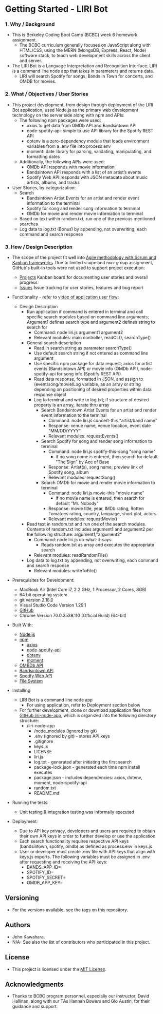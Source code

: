 # Getting Started - LIRI Bot
### 1. Why / Background
  * This is Berkeley Coding Boot Camp (BCBC) week 6 homework assignment.
    * The BCBC curriculum generally focuses on JavaScript along with HTML/CSS, using the MERN (MongoDB, Express, React, Node) software stack, to teach web development skills across the client and server. 
  * The LIRI Bot is a Language Interpretation and Recognition Interface. LIRI is a command line node app that takes in parameters and returns data.
    * LIRI will search Spotify for songs, Bands in Town for concerts, and OMDB for movies.

### 2. What / Objectives / User Stories
  * This project development, from design through deployment of the LIRI Bot application, used Node.js as the primary web development technology on the server side along with npm and APIs:
    * The following npm packages were used:
      * axios to get data from OMDb API and Bandsintown API
      * node-spotify-api: simple to use API library for the Spotify REST API
      * dotenv is a zero-dependency module that loads environment variables from a .env file into process.env
      * moment: date library for parsing, validating, manipulating, and formatting dates
    * Additionally, the following APIs were used:
      * OMDb API responds with movie information
      * Bandsintown API responds with a list of an artist’s events
      * Spotify Web API responds with JSON metadata about music artists, albums, and tracks
  * User Stories, by categorization:
    * Search
      * Bandsintown Artist Events for an artist and render event information to the terminal
      * Spotify for song and render song information to terminal
      * OMDb for movie and render movie information to terminal
    * Based on text within random.txt, run one of the previous mentioned searches
    * Log data to log.txt (Bonus) by appending, not overwriting, each command and search response

### 3. How / Design Description
  * The scope of the project fit well into [Agile methodology with Scrum and Kanban frameworks](https://en.wikipedia.org/wiki/Agile_software_development). Due to limited scope and non-group assignment, GitHub's built-in tools were not used to support project execution:
    * [Projects](https://github.com/jkawahara/liri-node-app/projects) Kanban board for documenting user stories and overall progress
    * [Issues](https://github.com/jkawahara/liri-node-app/issues) Issue tracking for user stories, features and bug report
  * Functionality - refer to [video of application user flow](https://drive.google.com/open?id=16iQI6kKTvrBC2asFz3wrkjkqELEfAwJ3):
    * Design Description
      * Run application if command is entered in terminal and call specific search modules based on command line arguments; Argument1 defines search type and argument2 defines string to search for
        * Command: node liri.js argument1 argument2
        * Relevant modules: main controller, readCL(), searchType()
      * General search description
        * Read in search string as parameter searchType() 
        * Use default search string if not entered as command line argument
        * Use specific npm package for data request; axios for artist events (Bandsintown API) or movie info (OMDb API), node-spotify-api for song info (Spotify REST API)
        * Read data response, formatted in JSON, and assign to (event/song/movie)Log variable, as an array or string depending on positioning of desired properties within data response object
        * Log to terminal and write to log.txt; if structure of desired property is an array, iterate thru array
          * Search Bandsintown Artist Events for an artist and render event information to the terminal
            * Command: node liri.js concert-this "artist/band name"
            * Response: venue name, venue location, event date "MM/DD/YYYY"
            * Relevant modules: requestEvents()
          * Search Spotify for song and render song information to terminal
            * Command: node liri.js spotify-this-song "song name"
              * If no song name is entered, then search for default "The Sign" by Ace of Base
            * Response: Artist(s), song name, preview link of Spotify song, album
            * Relevant modules: requestSong()
          * Search OMDb for movie and render movie information to terminal
            * Command: node liri.js movie-this "movie name"
              * If no movie name is entered, then search for default "Mr. Nobody"
            * Response: movie title, year, IMDb rating, Rotten Tomatoes rating, country, language, short plot, actors
            * Relevant modules: requestMovie()
      * Read text in random.txt and run one of the search modules. Contents of random.txt includes argument1 and argument2 per the following structure: argument1,"argument2"
        * Command: node liri.js do-what-it-says
          * Reads random.txt as array and executes the appropriate search
        * Relevant modules: readRandomFile()
      * Log data to log.txt by appending, not overwriting, each command and search response
        * Relevant modules: writeToFile()

  * Prerequisites for Development:
    * MacBook Air (Intel Core i7, 2.2 GHz, 1 Processor, 2 Cores, 8GB)
    * 64 bit operating system 
    * git version 2.18.0
    * Visual Studio Code Version 1.29.1
    * [GitHub](https://github.com/jkawahara/liri-node-app)
    * Chrome Version 70.0.3538.110 (Official Build) (64-bit)

  * Built With:
    * [Node.js](https://nodejs.org/docs/latest/api/documentation.html)
    * [npm](https://www.npmjs.com/)
      * [axios](https://www.npmjs.com/package/axios)
      * [node-spotify-api](https://www.npmjs.com/package/node-spotify-api)
      * [dotenv](https://www.npmjs.com/package/dotenv)
      * [moment](https://www.npmjs.com/package/moment)
    * [OMBDb API](http://www.omdbapi.com/)
    * [Bandsintown API](https://app.swaggerhub.com/apis/Bandsintown/PublicAPI/3.0.0)
    * [Spotify Web API](https://developer.spotify.com/documentation/web-api/)
    * [File System](https://nodejs.org/docs/latest/api/fs.html)

  * Installing:
    * LIRI Bot is a command line node app
      * For using application, refer to Deployment section below
    * For further development, clone or download application files from [GitHub liri-node-app](https://github.com/jkawahara/liri-node-app), which is organized into the following directory structure:
      * /liri-node-app
        * /node_modules (ignored by git)
        * .env (ignored by git) - stores API keys
        * .gitignore
        * keys.js
        * LICENSE
        * liri.js
        * log.txt - generated after initiating the first search
        * package-lock.json - generated each time npm install executes
        * package.json - includes dependencies: axios, dotenv, moment, node-spotify-api
        * random.txt
        * README.md

  * Running the tests:
    * Unit testing & integration testing was informally executed

  * Deployment:
    * Due to API key privacy, developers and users are required to obtain their own API keys in order to further develop or use the application
    * Each search functionality requires respective API keys (bandsintown, spotify, omdb) as defined as process.env in keys.js
    * User or developer must create .env file with API keys that align with keys.js exports. The following variables must be assigned in .env after requesting and receiving the API keys:
      * BANDS_APP_ID=
      * SPOTIFY_ID=
      * SPOTIFY_SECRET=
      * OMDB_APP_KEY=

## Versioning
  * For the versions available, see the tags on this repository.

## Authors
  * John Kawahara.
  * N/A- See also the list of contributors who participated in this project.

## License
  * This project is licensed under the [MIT License](LICENSE).

## Acknowledgments
  * Thanks to BCBC program personnel, especially our instructor, David Hallinan, along with our TAs Hannah Bowers and Glo Austin, for their guidance and support.
